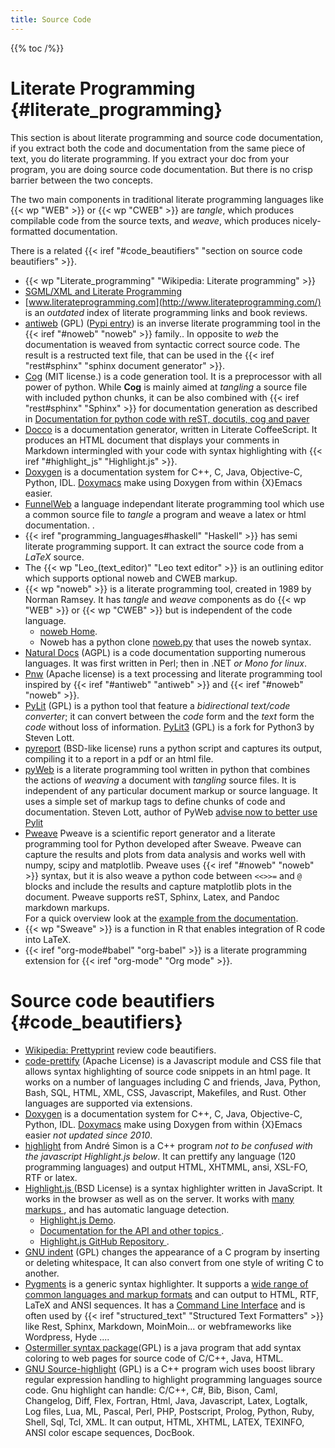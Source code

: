 ```yaml
---
title: Source Code
---
```


{{% toc /%}}

# Literate Programming {#literate_programming}

This section is about literate programming and source code
documentation, if you extract both the code and documentation from the
same piece of text, you do
literate programming. If you extract your doc from your program,
you are doing source code documentation. But there is no crisp barrier
between the two concepts.

The two main components in traditional literate programming languages
like {{< wp "WEB" >}} or {{< wp "CWEB" >}} are *tangle*, which produces compilable code
from the source texts, and *weave*, which produces nicely-formatted
documentation.

There is a related
{{< iref "#code_beautifiers" "section on source code beautifiers" >}}.

-   {{< wp "Literate_programming"  "Wikipedia: Literate programming" >}}
-   [SGML/XML and Literate Programming](http://www.oasis-open.org/cover/xmlLitProg.html)
-   [www.literateprogramming.com](http://www.literateprogramming.com/)
    is an _outdated_ index of literate programming links and book reviews.
-   [antiweb](http://packages.python.org/antiweb/) (GPL)
    <a name="antiweb"></a>
    ([Pypi entry](ihttp://pypi.python.org/pypi/antiweb/))
    is an inverse literate programming tool in the {{< iref "#noweb" "noweb" >}} family..
    In opposite to _web_ the documentation is weaved from syntactic correct source code.
    The result is a restructed text file, that can be used in the
    {{< iref "rest#sphinx" "sphinx document generator" >}}.
-   <a name="cog"></a> [Cog](http://nedbatchelder.com/code/cog/) (MIT license.)
    is a code generation tool. It is a preprocessor with all power of python. While
    __Cog__ is mainly aimed at _tangling_ a source file with included python chunks, it
    can be also combined with {{< iref "rest#sphinx" "Sphinx" >}} for documentation
    generation as described in
    [Documentation for python code with reST, docutils, cog and paver
    ](http://oneau.wordpress.com/2010/05/24/documenting-python-code-with-rest-docutils-pygments-cog-and-paver/)
-   [Docco](http://jashkenas.github.io/docco/) is a documentation
    generator, written in Literate CoffeeScript. It produces an HTML
    document that displays your comments in Markdown intermingled with
    your code with syntax highlighting with
    {{< iref "#highlight_js" "Highlight.js" >}}.
-   [Doxygen](http://www.stack.nl/~dimitri/doxygen) is a documentation
    system for C++, C, Java, Objective-C, Python, IDL.
    [Doxymacs](http://doxymacs.sourceforge.net/) make using Doxygen
    from within {X}Emacs easier.
-   [FunnelWeb](http://www.ross.net/funnelweb/) a language independant
    literate programming tool which use a common source file to *tangle*
    a program and weave a latex or html documentation. .
-   {{< iref "programming_languages#haskell" "Haskell" >}}
    has semi literate programming support.  It can extract the source code from a
    _LaTeX_ source.
-   The {{< wp "Leo_(text_editor)" "Leo text editor" >}} is an outlining editor which
    supports optional noweb and CWEB markup.
-   {{< wp "noweb" >}}<a name="noweb"></a> is a literate programming tool, created in
    1989 by Norman Ramsey. It has *tangle* and *weave* components as do {{< wp "WEB" >}}
    or {{< wp "CWEB" >}} but is independent of the code language.
    -   [noweb Home](http://www.cs.tufts.edu/~nr/noweb/).
    -   Noweb has a python clone
        [noweb.py](https://github.com/JonathanAquino/noweb.py)
        that uses the  noweb syntax.
-   [Natural Docs](https://www.naturaldocs.org/) (AGPL)
    is a code documentation  supporting numerous languages. It was first written in
    Perl; then in .NET _or Mono for linux_.
-   [Pnw](https://pypi.python.org/pypi/pnw/) (Apache license)
     is a text processing and literate programming tool inspired by
    {{< iref "#antiweb" "antiweb" >}} and {{< iref "#noweb" "noweb" >}}.
-   [PyLit](https://pypi.python.org/pypi/pylit) (GPL) is a python tool that feature a
    _bidirectional text/code converter_; it can convert between the _code_ form
    and the _text_ form  the _code_  without loss of information.
    [PyLit3](https://github.com/slott56/PyLit-3) (GPL) is a fork for Python3 by Steven Lott.
-   [pyreport](http://gael-varoquaux.info/computers/pyreport/) (BSD-like license)
    runs a python script and captures its output, compiling it to a
    report in a pdf or an html file.
-   [pyWeb]( http://pywebtool.sourceforge.net/)
    is a literate programming tool written in python that combines
    the actions of _weaving_ a document with _tangling_ source files.
    It is independent of any particular document markup or source language.
    It uses a simple set of markup tags to define chunks of code and documentation.
    Steven Lott, author of PyWeb [advise now to better use Pylit
    ](http://slott-softwarearchitect.blogspot.fr/2013/10/literate-programming-and-pylit.html)
-   [Pweave](http://mpastell.com/pweave/)
    Pweave is a scientific report generator and a literate programming tool for Python
    developed after Sweave. Pweave can capture the results and plots
    from data analysis and works well with numpy, scipy and matplotlib.
    Pweave uses {{< iref "#noweb" "noweb" >}} syntax, but it is also weave a python code between
    `<<>>=` and `@` blocks and include the results and capture matplotlib
    plots in the document. Pweave supports reST, Sphinx, Latex,
    and Pandoc markdown markups. <br />
    For a quick overview look at the
    [example from the documentation](http://mpastell.com/pweave/examples.html).
-   {{< wp "Sweave" >}} is a function in  R that enables integration of R code into LaTeX.
-   {{< iref "org-mode#babel" "org-babel" >}} is a literate programming extension for
    {{< iref "org-mode" "Org mode" >}}.

#  Source code beautifiers {#code_beautifiers}
-   [Wikipedia: Prettyprint](http://en.wikipedia.org/wiki/Pretty-printing)
    review code beautifiers.
-   [code-prettify](https://github.com/google/code-prettify)
    (Apache License) is  a Javascript module and CSS file that allows syntax
    highlighting of source code snippets in an html page.
    It works on a number of languages including C and friends, Java,
    Python, Bash, SQL, HTML, XML, CSS, Javascript, Makefiles, and
    Rust. Other languages are supported via extensions.
-   [Doxygen](http://www.stack.nl/~dimitri/doxygen) is a documentation
    system for C++, C, Java, Objective-C, Python, IDL.
    [Doxymacs](http://doxymacs.sourceforge.net/) make using Doxygen
    from within {X}Emacs easier _not updated since 2010_.
-   [highlight](http://www.andre-simon.de/doku/highlight/en/highlight.php)
    from André Simon is a C++ program _not to be confused with the
    javascript Highlight.js below_. It can prettify
    any language (120 programming languages) and output HTML, XHTMML,
    ansi, XSL-FO, RTF or latex.
-   [Highlight.js ](https://highlightjs.org/)
    <a name="highlight_js"></a>(BSD License)
    is a syntax highlighter written in JavaScript.
    It works in the browser as well as on the server. It works with
    [many markups
    ](http://highlightjs.readthedocs.org/en/latest/css-classes-reference.html),
    and has automatic language detection.
    -   [Highlight.js Demo](https://highlightjs.org/static/demo/).
    -   [Documentation for the API and other topics
        ](http://highlightjs.readthedocs.org/).
    -   [Highlight.js GitHub Repository
        ](https://github.com/isagalaev/highlight.js).
-   [GNU indent](http://www.gnu.org/software/indent/manual/indent.html) (GPL)
    changes the appearance of a C program by inserting or deleting whitespace,
    It can also convert from one style of writing C to another.
-   [Pygments](http://pygments.org/) <a name="pygments"></a>
    is a generic syntax highlighter. It supports a
    [wide range of common languages and markup formats](http://pygments.org/languages/)
    and can output to HTML, RTF, LaTeX and ANSI sequences.
    It has a [Command Line Interface](http://pygments.org/docs/cmdline/)
    and is often used by {{< iref "structured_text" "Structured Text Formatters" >}}
    like Rest, Sphinx, Markdown, MoinMoin... or webframeworks like Wordpress, Hyde ....
-   [Ostermiller syntax package](http://ostermiller.org/syntax/features.html)(GPL)
    is a java program that add syntax coloring to web pages for source
    code of C/C++, Java, HTML.
-   [GNU Source-highlight](http://www.gnu.org/software/src-highlite/)
    (GPL) is a C++ program wich uses boost library regular expression
    handling to highlight programming languages source code. Gnu
    highlight can handle: C/C++, C#, Bib, Bison, Caml, Changelog, Diff,
    Flex, Fortran, Html, Java, Javascript, Latex, Logtalk, Log files,
    Lua, ML, Pascal, Perl, PHP, Postscript, Prolog, Python, Ruby,
    Shell, Sql, Tcl, XML. It can output, HTML, XHTML, LATEX, TEXINFO,
    ANSI color escape sequences, DocBook.

<!-- Local Variables: -->
<!-- mode: markdown -->
<!-- ispell-local-dictionary: "english" -->
<!-- End: -->
